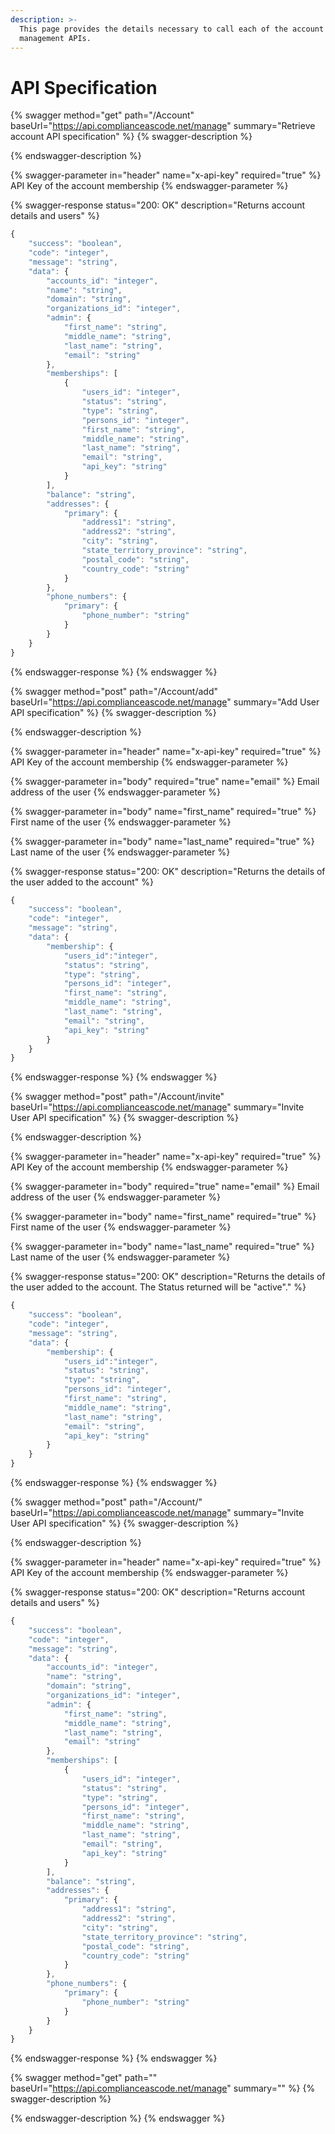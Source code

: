 ```yaml
---
description: >-
  This page provides the details necessary to call each of the account
  management APIs.
---
```


# API Specification

{% swagger method="get" path="/Account" baseUrl="https://api.complianceascode.net/manage" summary="Retrieve account API specification" %}
{% swagger-description %}

{% endswagger-description %}

{% swagger-parameter in="header" name="x-api-key" required="true" %}
API Key of the account membership
{% endswagger-parameter %}

{% swagger-response status="200: OK" description="Returns account details and users" %}
```javascript
{
    "success": "boolean",
    "code": "integer",
    "message": "string",
    "data": {
        "accounts_id": "integer",
        "name": "string",
        "domain": "string",
        "organizations_id": "integer",
        "admin": {
            "first_name": "string",
            "middle_name": "string",
            "last_name": "string",
            "email": "string"
        },
        "memberships": [
            {
                "users_id": "integer",
                "status": "string",
                "type": "string",
                "persons_id": "integer",
                "first_name": "string",
                "middle_name": "string",
                "last_name": "string",
                "email": "string",
                "api_key": "string"
            }
        ],
        "balance": "string",
        "addresses": {
            "primary": {
                "address1": "string",
                "address2": "string",
                "city": "string",
                "state_territory_province": "string",
                "postal_code": "string",
                "country_code": "string"
            }
        },
        "phone_numbers": {
            "primary": {
                "phone_number": "string"
            }
        }
    }
}
```
{% endswagger-response %}
{% endswagger %}

{% swagger method="post" path="/Account/add" baseUrl="https://api.complianceascode.net/manage" summary="Add User API specification" %}
{% swagger-description %}

{% endswagger-description %}

{% swagger-parameter in="header" name="x-api-key" required="true" %}
API Key of the account membership
{% endswagger-parameter %}

{% swagger-parameter in="body" required="true" name="email" %}
Email address of the user
{% endswagger-parameter %}

{% swagger-parameter in="body" name="first_name" required="true" %}
First name of the user
{% endswagger-parameter %}

{% swagger-parameter in="body" name="last_name" required="true" %}
Last name of the user
{% endswagger-parameter %}

{% swagger-response status="200: OK" description="Returns the details of the user added to the account" %}
```javascript
{
    "success": "boolean",
    "code": "integer",
    "message": "string",
    "data": {
        "membership": {
            "users_id":"integer",
            "status": "string",
            "type": "string",
            "persons_id": "integer",
            "first_name": "string",
            "middle_name": "string",
            "last_name": "string",
            "email": "string",
            "api_key": "string"
        }
    }
}
```
{% endswagger-response %}
{% endswagger %}

{% swagger method="post" path="/Account/invite" baseUrl="https://api.complianceascode.net/manage" summary="Invite User API specification" %}
{% swagger-description %}

{% endswagger-description %}

{% swagger-parameter in="header" name="x-api-key" required="true" %}
API Key of the account membership
{% endswagger-parameter %}

{% swagger-parameter in="body" required="true" name="email" %}
Email address of the user
{% endswagger-parameter %}

{% swagger-parameter in="body" name="first_name" required="true" %}
First name of the user
{% endswagger-parameter %}

{% swagger-parameter in="body" name="last_name" required="true" %}
Last name of the user
{% endswagger-parameter %}

{% swagger-response status="200: OK" description="Returns the details of the user added to the account.  The Status returned will be "active"." %}
```javascript
{
    "success": "boolean",
    "code": "integer",
    "message": "string",
    "data": {
        "membership": {
            "users_id":"integer",
            "status": "string",
            "type": "string",
            "persons_id": "integer",
            "first_name": "string",
            "middle_name": "string",
            "last_name": "string",
            "email": "string",
            "api_key": "string"
        }
    }
}
```
{% endswagger-response %}
{% endswagger %}

{% swagger method="post" path="/Account/" baseUrl="https://api.complianceascode.net/manage" summary="Invite User API specification" %}
{% swagger-description %}

{% endswagger-description %}

{% swagger-parameter in="header" name="x-api-key" required="true" %}
API Key of the account membership
{% endswagger-parameter %}

{% swagger-response status="200: OK" description="Returns account details and users" %}
```javascript
{
    "success": "boolean",
    "code": "integer",
    "message": "string",
    "data": {
        "accounts_id": "integer",
        "name": "string",
        "domain": "string",
        "organizations_id": "integer",
        "admin": {
            "first_name": "string",
            "middle_name": "string",
            "last_name": "string",
            "email": "string"
        },
        "memberships": [
            {
                "users_id": "integer",
                "status": "string",
                "type": "string",
                "persons_id": "integer",
                "first_name": "string",
                "middle_name": "string",
                "last_name": "string",
                "email": "string",
                "api_key": "string"
            }
        ],
        "balance": "string",
        "addresses": {
            "primary": {
                "address1": "string",
                "address2": "string",
                "city": "string",
                "state_territory_province": "string",
                "postal_code": "string",
                "country_code": "string"
            }
        },
        "phone_numbers": {
            "primary": {
                "phone_number": "string"
            }
        }
    }
}
```
{% endswagger-response %}
{% endswagger %}

{% swagger method="get" path="" baseUrl="https://api.complianceascode.net/manage" summary="" %}
{% swagger-description %}

{% endswagger-description %}
{% endswagger %}

